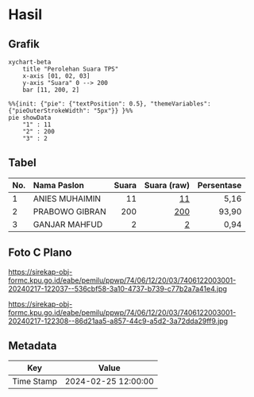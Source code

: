 # Hasil

## Grafik

```mermaid
xychart-beta
    title "Perolehan Suara TPS"
    x-axis [01, 02, 03]
    y-axis "Suara" 0 --> 200
    bar [11, 200, 2]
```

```mermaid
%%{init: {"pie": {"textPosition": 0.5}, "themeVariables": {"pieOuterStrokeWidth": "5px"}} }%%
pie showData
    "1" : 11
    "2" : 200
    "3" : 2
```

## Tabel

| No. | Nama Paslon    | Suara | Suara (raw) | Persentase |
|:--- |:-------------- | -----:| -----------:| ----------:|
| 1   | ANIES MUHAIMIN | 11    | [11][p-1]   | 5,16       |
| 2   | PRABOWO GIBRAN | 200   | [200][p-2]  | 93,90      |
| 3   | GANJAR MAHFUD  | 2     | [2][p-3]    | 0,94       |


[p-1]: https://github.com/gigit-pemilu/pemilu-2024-74-sulawesi-tenggara/blob/main/pilpres/hitung-suara/sub/74-sulawesi-tenggara/sub/06-bombana/sub/12-poleang-tenggara/sub/2003-terapung/sub/001-tps/sub/paslon-1.txt
[p-2]: https://github.com/gigit-pemilu/pemilu-2024-74-sulawesi-tenggara/blob/main/pilpres/hitung-suara/sub/74-sulawesi-tenggara/sub/06-bombana/sub/12-poleang-tenggara/sub/2003-terapung/sub/001-tps/sub/paslon-2.txt
[p-3]: https://github.com/gigit-pemilu/pemilu-2024-74-sulawesi-tenggara/blob/main/pilpres/hitung-suara/sub/74-sulawesi-tenggara/sub/06-bombana/sub/12-poleang-tenggara/sub/2003-terapung/sub/001-tps/sub/paslon-3.txt

## Foto C Plano

https://sirekap-obj-formc.kpu.go.id/eabe/pemilu/ppwp/74/06/12/20/03/7406122003001-20240217-122037--536cbf58-3a10-4737-b739-c77b2a7a41e4.jpg

https://sirekap-obj-formc.kpu.go.id/eabe/pemilu/ppwp/74/06/12/20/03/7406122003001-20240217-122308--86d21aa5-a857-44c9-a5d2-3a72dda29ff9.jpg


## Metadata

| Key        | Value               |
| ---------- | ------------------- |
| Time Stamp | 2024-02-25 12:00:00 |



